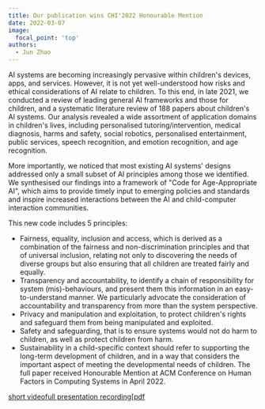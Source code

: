 ```yaml
---
title: Our publication wins CHI'2022 Honourable Mention
date: 2022-03-07
image:
  focal_point: 'top'
authors:
  - Jun Zhao
---
```



AI systems are becoming increasingly pervasive within children's devices, apps, and services. However, it is not yet well-understood how risks and ethical considerations of AI relate to children. To this end, in late 2021, we conducted a review of leading general AI frameworks and those for children, and a systematic literature review of 188 papers about children's AI systems. Our analysis revealed a wide assortment of application domains in children's lives, including personalised tutoring/intervention, medical diagnosis, harms and safety, social robotics, personalised entertainment, public services, speech recognition, and emotion recognition, and age recognition.

More importantly, we noticed that most existing AI systems' designs addressed only a small subset of AI principles among those we identified. We synthesised our findings into a framework of "Code for Age-Appropriate AI", which aims to provide timely input to emerging policies and standards and inspire increased interactions between the AI and child-computer interaction communities.

This new code includes 5 principles:

- Fairness, equality, inclusion and access, which is derived as a combination of the fairness and non-discrimination principles and that of universal inclusion, relating not only to discovering the needs of diverse groups but also ensuring that all children are treated fairly and equally.
- Transparency and accountability, to identify a chain of responsibility for system (mis)-behaviours, and present them this information in an easy-to-understand manner. We particularly advocate the consideration of accountability and transparency from more than the system perspective.
- Privacy and manipulation and exploitation, to protect children's rights and safeguard them from being manipulated and exploited.
- Safety and safeguarding, that is to ensure systems would not do harm to children, as well as protect children from harm.
- Sustainability in a child-specific context should refer to supporting the long-term development of children, and in a way that considers the important aspect of meeting the developmental needs of children.
The full paper received Honourable Mention at ACM Conference on Human Factors in Computing Systems in April 2022.

[short video](https://www.youtube.com/watch?v=dODW1SoJH4o)[full presentation recording](https://www.youtube.com/watch?v=-zqKgaaiXS8)[[pdf](https://www.tiffanygewang.com/publication/paper-placeholder-1/paper-placeholder-1.pdf)

